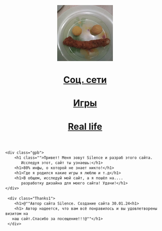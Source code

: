 <!DOCTYPE html!>
<html>
<head><title>S1len7E</title>
<link rel ="stylesheet" href="S1lence.css">

<meta charset ="UTF-8"></head>
<meta lang="ru">
<body>
  <div class="center1">
  <header>
    <img src="Silencenomber1.jpg" class = "img1">
    <a href="SilenceN1.html" class = "left1"> <h1>Соц. сети</h1></a>
    <a href="Play.html" class = "left2"> <h1>Игры</h1></a>
    <a href="RealLife.html" class = "left3"> <h1>Real life</h1></a>
  </header>

    <div class="gpb">
        <h1 class="">Привет! Меня зовут Silence и разраб этого сайта.
           Исследуя этот, сайт ты узнаешь:</h1>
        <h1>80% инфы, о которой не знает никто!</h1>
        <h1>Где я родился какие игры я люблю и т.д</h1>
        <h1>В общем, исследуй мой сайт, а я пошёл на....
           разработку дизайна для моего сайта! Удачи!</h1>
    </div>

     <div class="Thanks1">
        <h1>@""Автор сайта Silence. Создание сайта 30.01.24<h1>
        <h1> Автор надеется, что вам всё понравилось и вы удовлетворены визитом на
       наш сайт.Спасибо за посещение!!!@""</h1>
     </div>
</div>




</body>


</html>
